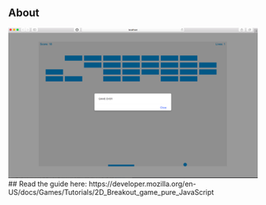 ## About 
<img src="screenshot.png"> 
## Read the guide here:
https://developer.mozilla.org/en-US/docs/Games/Tutorials/2D_Breakout_game_pure_JavaScript


